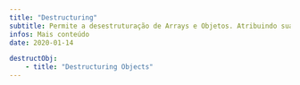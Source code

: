 ```yaml
---
title: "Destructuring"
subtitle: Permite a desestruturação de Arrays e Objetos. Atribuindo suas propriedades à novas variáveis.
infos: Mais conteúdo
date: 2020-01-14

destructObj: 
    - title: "Destructuring Objects"
---
```

